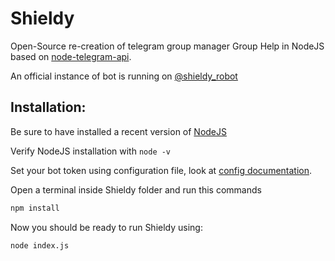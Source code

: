 # Shieldy

Open-Source re-creation of telegram group manager Group Help in NodeJS based on [node-telegram-api](https://github.com/yagop/node-telegram-bot-api).

An official instance of bot is running on [@shieldy_robot](https://t.me/shieldy_robot)


## Installation:

Be sure to have installed a recent version of [NodeJS](https://nodejs.org/)

Verify NodeJS installation with `node -v`

Set your bot token using configuration file, look at [config documentation](https://sp3rick.github.io/GroupHelp/wiki/configuration/).

Open a terminal inside Shieldy folder and run this commands

```bash
npm install
```

Now you should be ready to run Shieldy using:
```bash
node index.js
```

